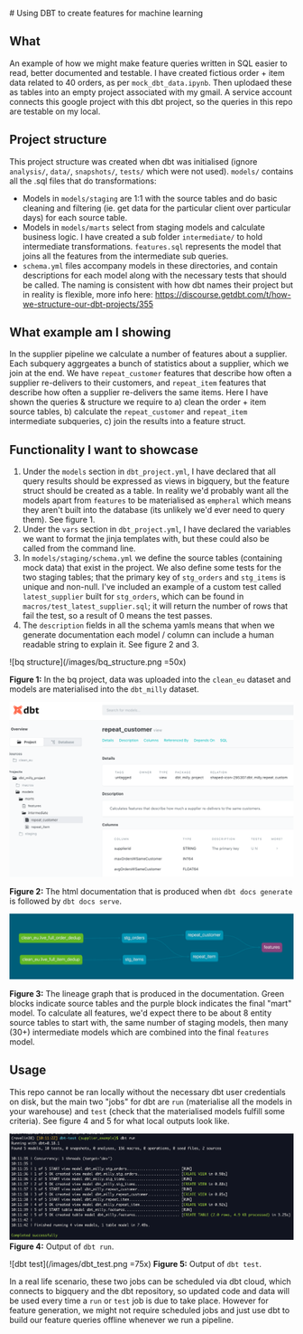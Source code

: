 # Using DBT to create features for machine learning


## What
An example of how we might make feature queries written in SQL easier to read, better documented and testable.
I have created fictious order + item data related to 40 orders, as per `mock_dbt_data.ipynb`. Then uplodaed
these as tables into an empty project associated with my gmail. A service account connects this google project
with this dbt project, so the queries in this repo are testable on my local.


## Project structure
This project structure was created when dbt was initialised (ignore `analysis/`, `data/`, `snapshots/`, `tests/` which were not used).
`models/` contains all the .sql files that do transformations:
* Models in `models/staging` are 1:1 with the source tables and do basic cleaning and filtering (ie. get data for the particular client over particular days) for each source table.
* Models in `models/marts` select from staging models and calculate business logic. I have created a sub folder `intermediate/` to hold intermediate transformations. `features.sql` represents the model that joins all
the features from the intermediate sub queries.
* `schema.yml` files accompany models in these directories, and contain descriptions for each model along with the necessary tests that should be called.
The naming is consistent with how dbt names their project but in reality is flexible, more info here: https://discourse.getdbt.com/t/how-we-structure-our-dbt-projects/355


## What example am I showing
In the supplier pipeline we calculate a number of features about a supplier. Each subquery aggrgeates a bunch of statistics about a supplier, which we join at the end. We have `repeat_customer` features that describe how often a supplier re-delivers to their customers, and `repeat_item` features that describe how often a supplier re-delivers the same items.
Here I have shown the queries & structure we require to a) clean the order + item source tables, b) calculate the `repeat_customer` and `repeat_item` intermediate subqueries, c) join the results into a feature struct.


## Functionality I want to showcase
1. Under the `models` section in `dbt_project.yml`, I have declared that all query results should be expressed as views in bigquery, but the feature struct should be created as a table. In reality we'd probably want all the models apart from `features` to be materialised as `empheral` which means they aren't built into the database (its unlikely we'd ever need to query them). See figure 1.
2. Under the `vars` section in `dbt_project.yml`, I have declared the variables we want to format the jinja templates with, but these could also be called from the command line.
3. In `models/staging/schema.yml` we define the source tables (containing mock data) that exist in the project. We also define some tests for the two staging tables; that the primary key of `stg_orders` and `stg_items` is unique and non-null. I've included an example of a custom test called `latest_supplier` built for `stg_orders`, which can be found in `macros/test_latest_supplier.sql`; it will return the number of rows that fail the test, so a result of 0 means the test passes.
4. The `description` fields in all the schema yamls means that when we generate documentation each model / column can include a human readable string to explain it. See figure 2 and 3.

![bq structure](/images/bq_structure.png =50x)

**Figure 1:** In the bq project, data was uploaded into the `clean_eu` dataset and models are materialised into the `dbt_milly` dataset.


![dbt documentation](/images/dbt_documentation.png)

**Figure 2:** The html documentation that is produced when `dbt docs generate` is followed by `dbt docs serve`.


![dbt lineage graph](/images/dbt_lineage_graph.png)

**Figure 3:** The lineage graph that is produced in the documentation. Green blocks indicate source tables and the purple block indicates the final "mart" model. To calculate all features, we'd expect there to be about 8 entity source tables to start with, the same number of staging models, then many (30+) intermediate models which are combined into the final `features` model.


## Usage
This repo cannot be ran locally without the necessary dbt user credentials on disk, but the main two "jobs" for dbt are `run` (materialise all the models in your warehouse) and `test` (check that the materialised models fulfill some criteria). See figure 4 and 5 for what local outputs look like.

![dbt run](/images/dbt_run.png)
**Figure 4:** Output of `dbt run`.

![dbt test](/images/dbt_test.png =75x)
**Figure 5:** Output of `dbt test`.

In a real life scenario, these two jobs can be scheduled via dbt cloud, which connects to bigquery and the dbt repository, so updated code and data will be used every time a `run` or `test` job is due to take place. However for feature generation, we might not require scheduled jobs and just use dbt to build our feature queries offline whenever we run a pipeline.

